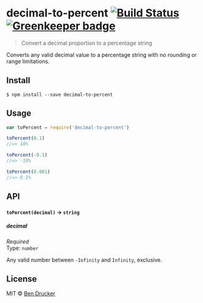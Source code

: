 # decimal-to-percent [![Build Status](https://travis-ci.org/bendrucker/decimal-to-percent.svg?branch=master)](https://travis-ci.org/bendrucker/decimal-to-percent) [![Greenkeeper badge](https://badges.greenkeeper.io/bendrucker/decimal-to-percent.svg)](https://greenkeeper.io/)

> Convert a decimal proportion to a percentage string

Converts any valid decimal value to a percentage string with no rounding or range limitations.

## Install

```
$ npm install --save decimal-to-percent
```


## Usage

```js
var toPercent = require('decimal-to-percent')

toPercent(0.1)
//=> 10%

toPercent(-0.1)
//=> -10%

toPercent(0.001)
//=> 0.1%
```

## API

#### `toPercent(decimal)` -> `string`

##### decimal

*Required*  
Type: `number`

Any valid number between `-Infinity` and `Infinity`, exclusive.


## License

MIT © [Ben Drucker](http://bendrucker.me)

